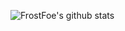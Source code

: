 ![FrostFoe's github stats](https://github-readme-stats.vercel.app/api?username=FrostFoe7&show_icons=true&title_color=fff&icon_color=79ff97&text_color=9f9f9f&bg_color=151515)
